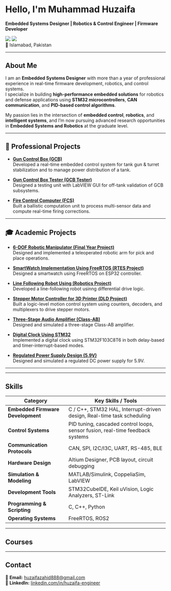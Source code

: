 # Hello, I'm Muhammad Huzaifa   
**Embedded Systems Designer | Robotics & Control Engineer | Firmware Developer**

<a href="https://linkedin.com/in/huzaifa-engineer"><img src="https://img.shields.io/badge/-LinkedIn-0072b1?&style=for-the-badge&logo=linkedin&logoColor=white" /></a> 
<a href="mailto:huzaifazahid888@gmail.com"><img src="https://img.shields.io/badge/-Email-D14836?&style=for-the-badge&logo=gmail&logoColor=white" /></a>  
📍 Islamabad, Pakistan  

---

##  About Me
I am an **Embedded Systems Designer** with more than a year of professional experience in real-time firmware development, robotics, and control systems.  
I specialize in building **high-performance embedded solutions** for robotics and defense applications using **STM32 microcontrollers**, **CAN communication**, and **PID-based control algorithms**.  

My passion lies in the intersection of **embedded control**, **robotics**, and **intelligent systems**, and I’m now pursuing advanced research opportunities in **Embedded Systems and Robotics** at the graduate level.

---

## 💼 Professional Projects

- [**Gun Control Box (GCB)**](https://github.com/HUZAIFA0022/GCB)  
  Developed a real-time embedded control system for tank gun & turret stabilization and to manage power distribution of a tank.

- [**Gun Control Box Tester (GCB Tester)**](https://github.com/HUZAIFA0022/GCB-Tester)  
  Designed a testing unit with LabVIEW GUI for off-tank validation of GCB subsystems.

- [**Fire Control Computer (FCS)**](https://github.com/HUZAIFA0022/FCS)  
  Built a ballistic computation unit to process multi-sensor data and compute real-time firing corrections.

---

## 🎓 Academic Projects

- [**6-DOF Robotic Manipulator (Final Year Project)**](#)  
  Designed and implemented a teleoperated robotic arm for pick and place operations.

- [**SmartWatch Implementation Using FreeRTOS (RTES Project)**](https://github.com/HUZAIFA0022/SmartWatch-FreeRTOS-ESP32)  
  Designed a smartwatch using FreeRTOS on ESP32 controller.

- [**Line Following Robot Using (Robotics Project)**](https://github.com/HUZAIFA0022/Line-Following-Robot)  
  Developed a line-following robot usinng differential drive logic.

- [**Stepper Motor Controller for 3D Printer (DLD Project)**](https://github.com/HUZAIFA0022/Stepper-Motor-Controller-DLD)  
  Built a logic-level motion control system using counters, decoders, and multiplexers to drive stepper motors.

- [**Three-Stage Audio Amplifier (Class-AB)**](https://github.com/HUZAIFA0022/Audio-Amplifier-Class-AB)  
  Designed and simulated a three-stage Class-AB amplifier.

- [**Digital Clock Using STM32**](https://github.com/HUZAIFA0022/Digital-Clock-STM32)  
  Implemented a digital clock using STM32F103C8T6 in both delay-based and timer-interrupt-based modes.

- [**Regulated Power Supply Design (5.9V)**](https://github.com/HUZAIFA0022/Regulated-Power-Supply)  
  Designed and simulated a regulated DC power supply for 5.9V.

---


---
##  Skills

| Category | Key Skills / Tools |
|-----------|--------------------|
| **Embedded Firmware Development** | C / C++, STM32 HAL, Interrupt-driven design, Real-time task scheduling |
| **Control Systems** | PID tuning, cascaded control loops, sensor fusion, real-time feedback systems |
| **Communication Protocols** | CAN, SPI, I2C/I3C, UART, RS-485, BLE |
| **Hardware Design** | Altium Designer, PCB layout, circuit debugging |
| **Simulation & Modeling** | MATLAB/Simulink, CoppeliaSim, LabVIEW |
| **Development Tools** | STM32CubeIDE, Keil uVision, Logic Analyzers, ST-Link |
| **Programming & Scripting** | C, C++, Python | Verilog | Lua
| **Operating Systems** | FreeRTOS, ROS2 |

---
##  Courses

---

##  Contact
📧 **Email:** [huzaifazahid888@gmail.com](mailto:huzaifazahid888@gmail.com)  
🔗 **LinkedIn:** [linkedin.com/in/huzaifa-engineer](https://linkedin.com/in/huzaifa-engineer)  

